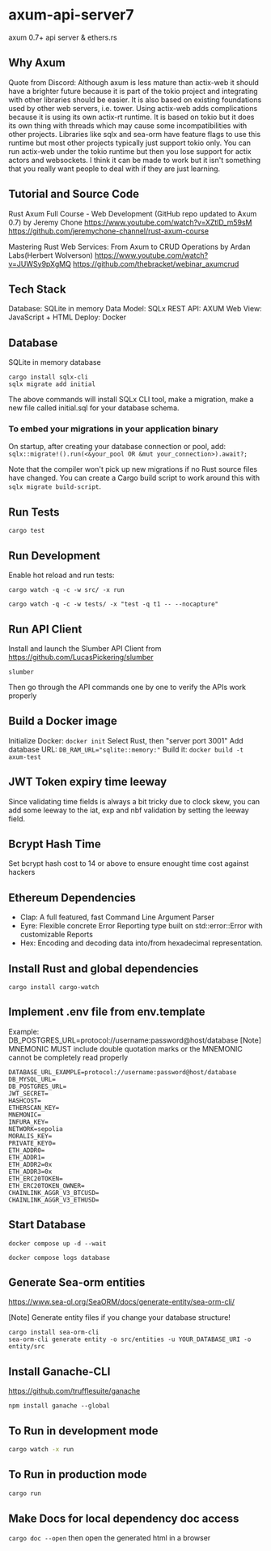 # axum-api-server7

axum 0.7+ api server &amp; ethers.rs

## Why Axum

Quote from Discord: Although axum is less mature than actix-web it should have a brighter future because it is part of the tokio project and integrating with other libraries should be easier. It is also based on existing foundations used by other web servers, i.e. tower.
Using actix-web adds complications because it is using its own actix-rt runtime. It is based on tokio but it does its own thing with threads which may cause some incompatibilities with other projects. Libraries like sqlx and sea-orm have feature flags to use this runtime but most other projects typically just support tokio only. You can run actix-web under the tokio runtime but then you lose support for actix actors and websockets. I think it can be made to work but it isn't something that you really want people to deal with if they are just learning.

## Tutorial and Source Code

Rust Axum Full Course - Web Development (GitHub repo updated to Axum 0.7) by Jeremy Chone
https://www.youtube.com/watch?v=XZtlD_m59sM
https://github.com/jeremychone-channel/rust-axum-course

Mastering Rust Web Services: From Axum to CRUD Operations by Ardan Labs(Herbert Wolverson)
https://www.youtube.com/watch?v=JUWSy9pXgMQ
https://github.com/thebracket/webinar_axumcrud

## Tech Stack

Database: SQLite in memory
Data Model: SQLx
REST API: AXUM
Web View: JavaScript + HTML
Deploy: Docker

## Database

SQLite in memory database

```
cargo install sqlx-cli
sqlx migrate add initial
```

The above commands will install SQLx CLI tool, make a migration, make a new file called <timestamp>initial.sql for your database schema.

### To embed your migrations in your application binary

On startup, after creating your database connection or pool, add:
`sqlx::migrate!().run(<&your_pool OR &mut your_connection>).await?;`

Note that the compiler won't pick up new migrations if no Rust source files have changed.
You can create a Cargo build script to work around this with `sqlx migrate build-script`.

## Run Tests

```
cargo test
```

## Run Development

Enable hot reload and run tests:

```
cargo watch -q -c -w src/ -x run

cargo watch -q -c -w tests/ -x "test -q t1 -- --nocapture"
```

## Run API Client

Install and launch the Slumber API Client from https://github.com/LucasPickering/slumber

```
slumber
```

Then go through the API commands one by one to verify the APIs work properly

## Build a Docker image

Initialize Docker: `docker init`
Select Rust, then "server port 3001"
Add database URL: `DB_RAM_URL="sqlite::memory:"`
Build it: `docker build -t axum-test`

## JWT Token expiry time leeway

Since validating time fields is always a bit tricky due to clock skew, you can add some leeway to the iat, exp and nbf validation by setting the leeway field.

## Bcrypt Hash Time

Set bcrypt hash cost to 14 or above to ensure enought time cost against hackers

## Ethereum Dependencies

- Clap: A full featured, fast Command Line Argument Parser
- Eyre: Flexible concrete Error Reporting type built on std::error::Error with customizable Reports
- Hex: Encoding and decoding data into/from hexadecimal representation.

## Install Rust and global dependencies

`cargo install cargo-watch`

## Implement .env file from env.template

Example:
DB_POSTGRES_URL=protocol://username:password@host/database
[Note] MNEMONIC MUST include double quotation marks or the MNEMONIC cannot be completely read properly

```
DATABASE_URL_EXAMPLE=protocol://username:password@host/database
DB_MYSQL_URL=
DB_POSTGRES_URL=
JWT_SECRET=
HASHCOST=
ETHERSCAN_KEY=
MNEMONIC=
INFURA_KEY=
NETWORK=sepolia
MORALIS_KEY=
PRIVATE_KEY0=
ETH_ADDR0=
ETH_ADDR1=
ETH_ADDR2=0x
ETH_ADDR3=0x
ETH_ERC20TOKEN=
ETH_ERC20TOKEN_OWNER=
CHAINLINK_AGGR_V3_BTCUSD=
CHAINLINK_AGGR_V3_ETHUSD=
```

## Start Database

```
docker compose up -d --wait

docker compose logs database
```

## Generate Sea-orm entities

https://www.sea-ql.org/SeaORM/docs/generate-entity/sea-orm-cli/

[Note] Generate entity files if you change your database structure!

```
cargo install sea-orm-cli
sea-orm-cli generate entity -o src/entities -u YOUR_DATABASE_URI -o entity/src
```

## Install Ganache-CLI

https://github.com/trufflesuite/ganache

```
npm install ganache --global
```

## To Run in development mode

```bash
cargo watch -x run
```

## To Run in production mode

```bash
cargo run
```

## Make Docs for local dependency doc access

`cargo doc --open`
then open the generated html in a browser
